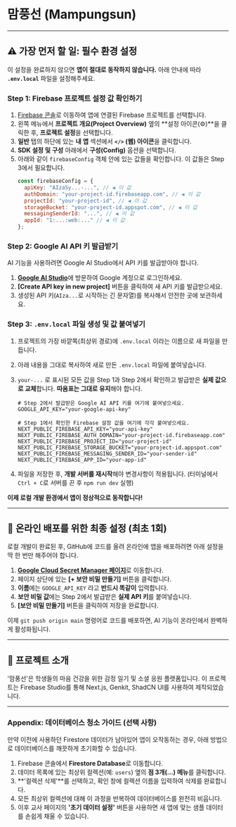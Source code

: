 # 맘풍선 (Mampungsun)

---
## ⚠️ 가장 먼저 할 일: 필수 환경 설정

이 설정을 완료하지 않으면 **앱이 절대로 동작하지 않습니다.** 아래 안내에 따라 **`.env.local`** 파일을 설정해주세요.

### **Step 1: Firebase 프로젝트 설정 값 확인하기**

1.  [Firebase 콘솔](https://console.firebase.google.com/)로 이동하여 앱에 연결된 Firebase 프로젝트를 선택합니다.
2.  왼쪽 메뉴에서 **프로젝트 개요(Project Overview)** 옆의 **설정 아이콘(⚙️)**을 클릭한 후, **프로젝트 설정**을 선택합니다.
3.  **일반** 탭의 하단에 있는 **내 앱** 섹션에서 **`</>` (웹) 아이콘**을 클릭합니다.
4.  **SDK 설정 및 구성** 아래에서 **구성(Config)** 옵션을 선택합니다.
5.  아래와 같이 `firebaseConfig` 객체 안에 있는 값들을 확인합니다. 이 값들은 Step 3에서 필요합니다.
    ```javascript
    const firebaseConfig = {
      apiKey: "AIzaSy...-...", // ◀ 이 값
      authDomain: "your-project-id.firebaseapp.com", // ◀ 이 값
      projectId: "your-project-id", // ◀ 이 값
      storageBucket: "your-project-id.appspot.com", // ◀ 이 값
      messagingSenderId: "...", // ◀ 이 값
      appId: "1:...:web:..." // ◀ 이 값
    };
    ```

### **Step 2: Google AI API 키 발급받기**

AI 기능을 사용하려면 Google AI Studio에서 API 키를 발급받아야 합니다.

1.  [**Google AI Studio**](https://aistudio.google.com/app/apikey)에 방문하여 Google 계정으로 로그인하세요.
2.  **[Create API key in new project]** 버튼을 클릭하여 새 API 키를 발급받으세요.
3.  생성된 API 키(`AIza...`로 시작하는 긴 문자열)를 복사해서 안전한 곳에 보관하세요.

### **Step 3: `.env.local` 파일 생성 및 값 붙여넣기**

1.  프로젝트의 가장 바깥쪽(최상위 경로)에 `.env.local` 이라는 이름으로 새 파일을 만듭니다.
2.  아래 내용을 그대로 복사하여 새로 만든 `.env.local` 파일에 붙여넣습니다.
3.  `your-...` 로 표시된 모든 값을 Step 1과 Step 2에서 확인하고 발급받은 **실제 값으로 교체**합니다. **따옴표는 그대로 유지**해야 합니다.

    ```
    # Step 2에서 발급받은 Google AI API 키를 여기에 붙여넣으세요.
    GOOGLE_API_KEY="your-google-api-key"

    # Step 1에서 확인한 Firebase 설정 값을 여기에 각각 붙여넣으세요.
    NEXT_PUBLIC_FIREBASE_API_KEY="your-api-key"
    NEXT_PUBLIC_FIREBASE_AUTH_DOMAIN="your-project-id.firebaseapp.com"
    NEXT_PUBLIC_FIREBASE_PROJECT_ID="your-project-id"
    NEXT_PUBLIC_FIREBASE_STORAGE_BUCKET="your-project-id.appspot.com"
    NEXT_PUBLIC_FIREBASE_MESSAGING_SENDER_ID="your-sender-id"
    NEXT_PUBLIC_FIREBASE_APP_ID="your-app-id"
    ```
4. 파일을 저장한 후, **개발 서버를 재시작**해야 변경사항이 적용됩니다. (터미널에서 `Ctrl + C`로 서버를 끈 후 `npm run dev` 실행)

**이제 로컬 개발 환경에서 앱이 정상적으로 동작합니다!**

---

## 🚀 온라인 배포를 위한 최종 설정 (최초 1회)

로컬 개발이 완료된 후, GitHub에 코드를 올려 온라인에 앱을 배포하려면 아래 설정을 딱 한 번만 해주어야 합니다.

1.  [**Google Cloud Secret Manager 페이지**](https://console.cloud.google.com/security/secret-manager)로 이동합니다.
2.  페이지 상단에 있는 **[+ 보안 비밀 만들기]** 버튼을 클릭합니다.
3.  **이름**에는 `GOOGLE_API_KEY` 라고 **반드시 똑같이** 입력합니다.
4.  **보안 비밀 값**에는 Step 2에서 발급받은 **실제 API 키**를 붙여넣습니다.
5.  **[보안 비밀 만들기]** 버튼을 클릭하여 저장을 완료합니다.

이제 `git push origin main` 명령어로 코드를 배포하면, AI 기능이 온라인에서 완벽하게 활성화됩니다.

---

## 📖 프로젝트 소개

'맘풍선'은 학생들의 마음 건강을 위한 감정 일기 및 소셜 응원 플랫폼입니다. 이 프로젝트는 Firebase Studio를 통해 Next.js, Genkit, ShadCN UI를 사용하여 제작되었습니다.

---
### **Appendix: 데이터베이스 청소 가이드 (선택 사항)**
만약 이전에 사용하던 Firestore 데이터가 남아있어 앱이 오작동하는 경우, 아래 방법으로 데이터베이스를 깨끗하게 초기화할 수 있습니다.

1.  Firebase 콘솔에서 **Firestore Database**로 이동합니다.
2.  데이터 목록에 있는 최상위 컬렉션(예: `users`) 옆의 **점 3개(...) 메뉴**를 클릭합니다.
3.  **'컬렉션 삭제'**를 선택하고, 확인 창에 컬렉션 이름을 입력하여 삭제를 완료합니다.
4.  모든 최상위 컬렉션에 대해 이 과정을 반복하여 데이터베이스를 완전히 비웁니다.
5.  이후 교사 페이지의 **'초기 데이터 설정'** 버튼을 사용하면 새 앱에 맞는 샘플 데이터를 손쉽게 채울 수 있습니다.
